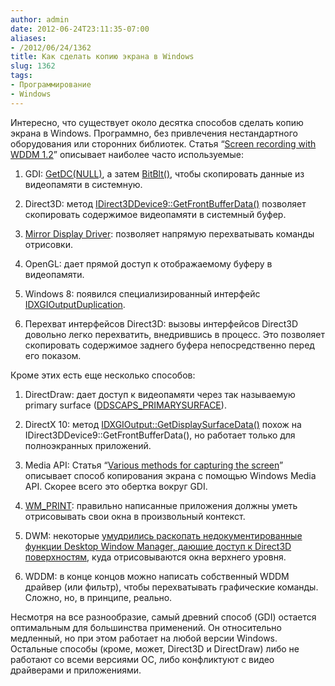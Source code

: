 ```yaml
---
author: admin
date: 2012-06-24T23:11:35-07:00
aliases:
- /2012/06/24/1362
title: Как сделать копию экрана в Windows
slug: 1362
tags:
- Программирование
- Windows
---
```


Интересно, что существует около десятка способов сделать копию экрана в Windows. Программно, без привлечения нестандартного оборудования или сторонних библиотек. Статья “[Screen recording with WDDM 1.2](http://www.virtualdub.org/blog/pivot/entry.php?id=356)” описывает наиболее часто используемые:

  1. GDI: [GetDC(NULL)](http://msdn.microsoft.com/en-us/library/windows/desktop/dd144871(v=vs.85).aspx), а затем [BitBlt()](http://msdn.microsoft.com/en-us/library/windows/desktop/dd183370(v=vs.85).aspx), чтобы скопировать данные из видеопамяти в системную.

  2. Direct3D: метод [IDirect3DDevice9::GetFrontBufferData()](http://msdn.microsoft.com/en-us/library/windows/desktop/bb174388(v=vs.85).aspx) позволяет скопировать содержимое видеопамяти в системный буфер.

  3. [Mirror Display Driver](http://msdn.microsoft.com/en-us/library/windows/hardware/ff568315(v=vs.85).aspx): позволяет напрямую перехватывать команды отрисовки.

  4. OpenGL: дает прямой доступ к отображаемому буферу в видеопамяти.

  5. Windows 8: появился специализированный интерфейс [IDXGIOutputDuplication](http://msdn.microsoft.com/en-us/library/windows/desktop/hh404611(v=vs.85).aspx).

  6. Перехват интерфейсов Direct3D: вызовы интерфейсов Direct3D довольно легко перехватить, внедрившись в процесс. Это позволяет скопировать содержимое заднего буфера непосредственно перед его показом.

Кроме этих есть еще несколько способов:

  1. DirectDraw: дает доступ к видеопамяти через так называемую primary surface ([DDSCAPS_PRIMARYSURFACE](http://msdn.microsoft.com/en-us/library/aa911343.aspx)).

  2. DirectX 10: метод [IDXGIOutput::GetDisplaySurfaceData()](http://msdn.microsoft.com/en-us/library/windows/desktop/bb174550(v=vs.85).aspx) похож на IDirect3DDevice9::GetFrontBufferData(), но работает только для полноэкранных приложений.

  3. Media API: Статья “[Various methods for capturing the screen](http://www.codeproject.com/Articles/5051/Various-methods-for-capturing-the-screen)” описывает способ копирования экрана с помощью Windows Media API. Скорее всего это обертка вокруг GDI.

  4. [WM_PRINT](http://msdn.microsoft.com/en-us/library/windows/desktop/dd145216(v=vs.85).aspx): правильно написанные приложения должны уметь отрисовывать свои окна в произвольный контекст.

  5. DWM: некоторые [умудрились раскопать недокументированные функции Desktop Window Manager, дающие доступ к Direct3D поверхностям](http://spazzarama.com//2009/02/12/screen-capture-with-vista-dwm/), куда отрисовываются окна верхнего уровня.

  6. WDDM: в конце концов можно написать собственный WDDM драйвер (или фильтр), чтобы перехватывать графические команды. Сложно, но, в принципе, реально.

Несмотря на все разнообразие, самый древний способ (GDI) остается оптимальным для большинства применений. Он относительно медленный, но при этом работает на любой версии Windows. Остальные способы (кроме, может, Direct3D и DirectDraw) либо не работают со всеми версиями ОС, либо конфликтуют с видео драйверами и приложениями.
